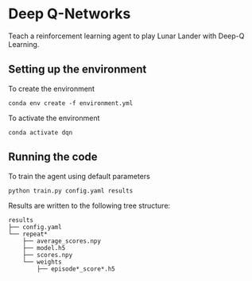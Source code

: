# Deep Q-Networks

Teach a reinforcement learning agent to play Lunar Lander with Deep-Q Learning.

## Setting up the environment

To create the environment

    conda env create -f environment.yml

To activate the environment

    conda activate dqn

## Running the code

To train the agent using default parameters

    python train.py config.yaml results
  
Results are written to the following tree structure:

    results
    ├── config.yaml
    └── repeat*
        ├── average_scores.npy
        ├── model.h5
        ├── scores.npy
        └── weights
            ├── episode*_score*.h5

